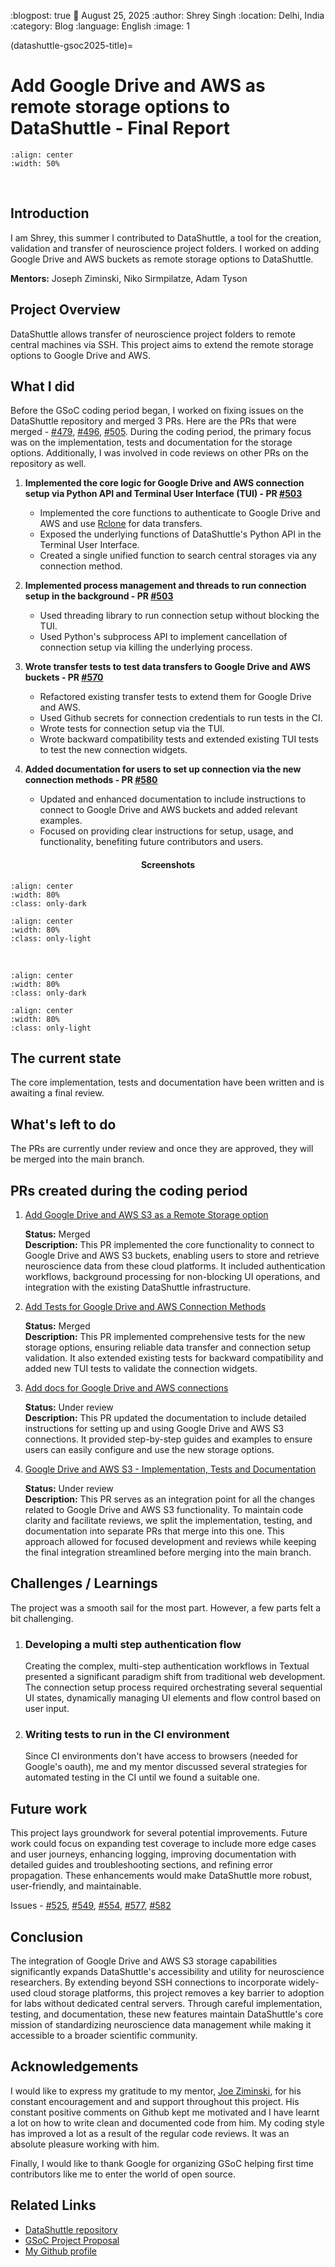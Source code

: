 :blogpost: true
:date: August 25, 2025
:author: Shrey Singh
:location: Delhi, India
:category: Blog
:language: English
:image: 1


(datashuttle-gsoc2025-title)=
# Add Google Drive and AWS as remote storage options to DataShuttle - Final Report

```{image} /_static/blog_images/gsoc2025/gsoc-niu.png
:align: center
:width: 50%
```

<br>

## Introduction

I am Shrey, this summer I contributed to DataShuttle, a tool for the creation, validation and transfer of neuroscience project folders. I worked on adding Google Drive and AWS buckets as remote storage options to DataShuttle.

**Mentors:** Joseph Ziminski, Niko Sirmpilatze, Adam Tyson

## Project Overview

DataShuttle allows transfer of neuroscience project folders to remote central machines via SSH. This project aims to extend the remote storage options to Google Drive and AWS.

## What I did

Before the GSoC coding period began, I worked on fixing issues on the DataShuttle repository and merged 3 PRs. Here are the PRs that were merged - [#479](https://github.com/neuroinformatics-unit/datashuttle/pull/479), [#496](https://github.com/neuroinformatics-unit/datashuttle/pull/496), [#505](https://github.com/neuroinformatics-unit/datashuttle/pull/505). During the coding period, the primary focus was on the implementation, tests and documentation for the storage options. Additionally, I was involved in code reviews on other PRs on the repository as well.

1. **Implemented the core logic for Google Drive and AWS connection setup via Python API and Terminal User Interface (TUI) - PR [#503](https://github.com/neuroinformatics-unit/datashuttle/pull/503)**
    - Implemented the core functions to authenticate to Google Drive and AWS and use [Rclone](https://rclone.org/) for data transfers.
    - Exposed the underlying functions of DataShuttle's Python API in the Terminal User Interface.
    - Created a single unified function to search central storages via any connection method.

2. **Implemented process management and threads to run connection setup in the background - PR [#503](https://github.com/neuroinformatics-unit/datashuttle/pull/503)**
    - Used threading library to run connection setup without blocking the TUI. 
    - Used Python's subprocess API to implement cancellation of connection setup via killing the underlying process.

3. **Wrote transfer tests to test data transfers to Google Drive and AWS buckets - PR [#570](https://github.com/neuroinformatics-unit/datashuttle/pull/570/)**
    - Refactored existing transfer tests to extend them for Google Drive and AWS.
    - Used Github secrets for connection credentials to run tests in the CI.
    - Wrote tests for connection setup via the TUI.
    - Wrote backward compatibility tests and extended existing TUI tests to test the new connection widgets.

4. **Added documentation for users to set up connection via the new connection methods - PR [#580](https://github.com/neuroinformatics-unit/datashuttle/pull/580)**
    - Updated and enhanced documentation to include instructions to connect to Google Drive and AWS buckets and added relevant examples.
    - Focused on providing clear instructions for setup, usage, and functionality, benefiting future contributors and users.

<h4 align="center">Screenshots</h4>

```{image} /_static/blog_images/datashuttle_gsoc2025/datashuttle-new-project-dark.png
:align: center
:width: 80%
:class: only-dark
```

```{image} /_static/blog_images/datashuttle_gsoc2025/datashuttle-new-project-light.png
:align: center
:width: 80%
:class: only-light
```

<br>

```{image} /_static/blog_images/datashuttle_gsoc2025/datashuttle-gdrive-setup-dark.png
:align: center
:width: 80%
:class: only-dark
```

```{image} /_static/blog_images/datashuttle_gsoc2025/datashuttle-gdrive-setup-light.png
:align: center
:width: 80%
:class: only-light
```

## The current state

The core implementation, tests and documentation have been written and is awaiting a final review.

## What's left to do

The PRs are currently under review and once they are approved, they will be merged into the main branch.

## PRs created during the coding period

1. [Add Google Drive and AWS S3 as a Remote Storage option](https://github.com/neuroinformatics-unit/datashuttle/pull/503)

    **Status:** Merged <br>
    **Description:** This PR implemented the core functionality to connect to Google Drive and AWS S3 buckets, enabling users to store and retrieve neuroscience data from these cloud platforms. It included authentication workflows, background processing for non-blocking UI operations, and integration with the existing DataShuttle infrastructure.

2. [Add Tests for Google Drive and AWS Connection Methods](https://github.com/neuroinformatics-unit/datashuttle/pull/570)

    **Status:** Merged <br>
    **Description:** This PR implemented comprehensive tests for the new storage options, ensuring reliable data transfer and connection setup validation. It also extended existing tests for backward compatibility and added new TUI tests to validate the connection widgets.

3. [Add docs for Google Drive and AWS connections](https://github.com/neuroinformatics-unit/datashuttle/pull/580)

    **Status:** Under review <br>
    **Description:** This PR updated the documentation to include detailed instructions for setting up and using Google Drive and AWS S3 connections. It provided step-by-step guides and examples to ensure users can easily configure and use the new storage options.

4. [Google Drive and AWS S3 - Implementation, Tests and Documentation](https://github.com/neuroinformatics-unit/datashuttle/pull/556)

    **Status:** Under review <br>
    **Description:** This PR serves as an integration point for all the changes related to Google Drive and AWS S3 functionality. To maintain code clarity and facilitate reviews, we split the implementation, testing, and documentation into separate PRs that merge into this one. This approach allowed for focused development and reviews while keeping the final integration streamlined before merging into the main branch.

## Challenges / Learnings

The project was a smooth sail for the most part. However, a few parts felt a bit challenging.

1. ### Developing a multi step authentication flow

    Creating the complex, multi-step authentication workflows in Textual presented a significant paradigm shift from traditional web development. The connection setup process required orchestrating several sequential UI states, dynamically managing UI elements and flow control based on user input.

2. ### Writing tests to run in the CI environment

    Since CI environments don't have access to browsers (needed for Google's oauth), me and my mentor discussed several strategies for automated testing in the CI until we found a suitable one.


## Future work

This project lays groundwork for several potential improvements. Future work could focus on expanding test coverage to include more edge cases and user journeys, enhancing logging, improving documentation with detailed guides and troubleshooting sections, and refining error propagation. These enhancements would make DataShuttle more robust, user-friendly, and maintainable. 

Issues - [#525](https://github.com/neuroinformatics-unit/datashuttle/issues/525), [#549](https://github.com/neuroinformatics-unit/datashuttle/issues/549), [#554](https://github.com/neuroinformatics-unit/datashuttle/issues/554), [#577](https://github.com/neuroinformatics-unit/datashuttle/issues/577), [#582](https://github.com/neuroinformatics-unit/datashuttle/issues/582)


## Conclusion

The integration of Google Drive and AWS S3 storage capabilities significantly expands DataShuttle's accessibility and utility for neuroscience researchers. By extending beyond SSH connections to incorporate widely-used cloud storage platforms, this project removes a key barrier to adoption for labs without dedicated central servers. Through careful implementation, testing, and documentation, these new features maintain DataShuttle's core mission of standardizing neuroscience data management while making it accessible to a broader scientific community.

## Acknowledgements

I would like to express my gratitude to my mentor, [Joe Ziminski](https://github.com/JoeZiminski), for his constant encouragement and and support throughout this project. His constant positive comments on Github kept me motivated and I have learnt a lot on how to write clean and documented code from him. My coding style has improved a lot as a result of the regular code reviews. It was an absolute pleasure working with him.

Finally, I would like to thank Google for organizing GSoC helping first time contributors like me to enter the world of open source.

## Related Links

- [DataShuttle repository](https://github.com/neuroinformatics-unit/datashuttle)
- [GSoC Project Proposal](https://github.com/neuroinformatics-unit/gsoc/pull/9/files?short_path=fa70552#diff-fa70552f23074b47d370279a91cc831c563a2045143034e7d2ec56cab36de2e0)
- [My Github profile](https://github.com/cs7-shrey)